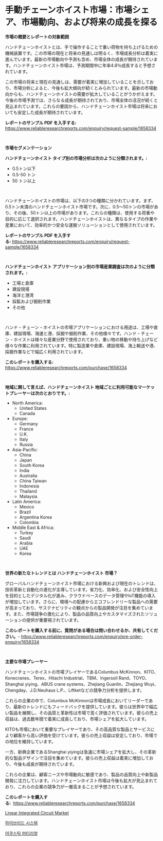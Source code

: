<p><h1>手動チェーンホイスト市場：市場シェア、市場動向、および将来の成長を探る</h1></p><p><strong>市場の概要とレポートの対象範囲</strong></p>
<p><p>ハンドチェーンホイストとは、手で操作することで重い荷物を持ち上げるための機械装置です。この市場の現在と将来の見通しは明るく、市場成長分析は着実に進んでいます。最新の市場動向や予測も含め、市場全体の成長が期待されています。ハンドチェーンホイスト市場は、予測期間中に年率4.8％成長すると予想されています。</p><p>この市場の将来と現在の見通しは、需要が着実に増加していることを示しており、市場分析によると、今後も拡大傾向が続くとみられています。最新の市場動向からも、ハンドチェーンホイストの需要が拡大していることがうかがえます。今後の市場予測では、さらなる成長が期待されており、市場全体の活況が続くと見込まれています。これらの要因から、ハンドチェーンホイスト市場は将来においても安定した成長が期待されています。</p></p>
<p><strong>レポートのサンプル PDF を入手する:</strong> <a href="https://www.reliableresearchreports.com/enquiry/request-sample/1658334">https://www.reliableresearchreports.com/enquiry/request-sample/1658334</a></p>
<p>&nbsp;</p>
<p><strong>市場セグメンテーション</strong></p>
<p><strong>ハンドチェーンホイスト タイプ別の市場分析は次のように分類されます。:</strong></p>
<p><ul><li>0.5トン以下</li><li>0.5-50 トン</li><li>50 トン以上</li></ul></p>
<p>&nbsp;</p>
<p><p>ハンドチェーンホイストの市場は、以下の3つの種類に分かれています。まず、0.5トン未満のハンドチェーンホイスト市場です。次に、0.5〜50トンの市場があり、その後、50トン以上の市場があります。これらの種類は、使用する荷重や目的に応じて選択されます。ハンドチェーンホイストは、異なるタイプの作業や産業において、効率的かつ安全な運搬ソリューションとして使用されています。</p></p>
<p><strong>レポートのサンプル PDF を入手する:</strong>&nbsp;<a href="https://www.reliableresearchreports.com/enquiry/request-sample/1658334">https://www.reliableresearchreports.com/enquiry/request-sample/1658334</a></p>
<p>&nbsp;</p>
<p><strong> ハンドチェーンホイスト アプリケーション別の市場産業調査は次のように分類されます。:</strong></p>
<p><ul><li>工場と倉庫</li><li>建設現場</li><li>海洋と港湾</li><li>採鉱および掘削作業</li><li>その他</li></ul></p>
<p>&nbsp;</p>
<p><p>ハンド・チェーン・ホイストの市場アプリケーションにおける用途は、工場や倉庫、建設現場、海運と港、採掘や掘削作業、その他様々です。ハンド・チェーン・ホイストは様々な産業分野で使用されており、重い物の移動や持ち上げなど様々な作業に利用されています。特に製造業や倉庫、建設現場、海上輸送や港、採掘作業などで幅広く利用されています。</p></p>
<p><strong>このレポートを購入する:</strong>&nbsp; <a href="https://www.reliableresearchreports.com/purchase/1658334">https://www.reliableresearchreports.com/purchase/1658334</a></p>
<p>&nbsp;</p>
<p><strong>地域に関して言えば、ハンドチェーンホイスト 地域ごとに利用可能なマーケットプレーヤーは次のとおりです。:</strong></p>
<p><ul>
    <li>
        North America:
        <ul>
            <li>United States</li>
            <li>Canada</li>
        </ul>
    </li>
    <li>
        Europe:
        <ul>
            <li>Germany</li>
            <li>France</li>
            <li>U.K.</li>
            <li>Italy</li>
            <li>Russia</li>
        </ul>
    </li>
    <li>
        Asia-Pacific:
        <ul>
            <li>China</li>
            <li>Japan</li>
            <li>South Korea</li>
            <li>India</li>
            <li>Australia</li>
            <li>China Taiwan</li>
            <li>Indonesia</li>
            <li>Thailand</li>
            <li>Malaysia</li>
        </ul>
    </li>
    <li>
        Latin America:
        <ul>
            <li>Mexico</li>
            <li>Brazil</li>
            <li>Argentina Korea</li>
            <li>Colombia</li>
        </ul>
    </li>
    <li>
        Middle East & Africa:
        <ul>
            <li>Turkey</li>
            <li>Saudi</li>
            <li>Arabia</li>
            <li>UAE</li>
            <li>Korea</li>
        </ul>
    </li>
    </ul></p>
<p>&nbsp;</p>
<p><strong>世界の新たなトレンドとは ハンドチェーンホイスト 市場？</strong></p>
<p><p>グローバルハンドチェーンホイスト市場における新興および現在のトレンドは、技術革新と自動化の進化が主導しています。省力化、効率化、および安全性向上を目的としたデジタル化が進み、クラウドベースのデータ管理やIoT機能の導入が増加しています。さらに、環境への配慮からエコフレンドリーな製品への需要が高まっており、サステナビリティの観点からの製品開発が注目を集めています。また、市場競争の激化により、製品の品質向上やカスタマイズされたソリューションの提供が重要視されています。</p></p>
<p><strong>このレポートを購入する前に、質問がある場合は問い合わせるか、共有してください。</strong>- <a href="https://www.reliableresearchreports.com/enquiry/pre-order-enquiry/1658334">https://www.reliableresearchreports.com/enquiry/pre-order-enquiry/1658334</a></p>
<p>&nbsp;</p>
<p><strong>主要な市場プレーヤー</strong></p>
<p><p>ハンドチェーンホイストの市場プレイヤーであるColumbus McKinnon、KITO、Konecranes、Terex、Hitachi Industrial、TBM、Ingersoll Rand、TOYO、Shanghai yiying、ABUS crane systems、Zhejiang Guanlin、Zhejiang Wuyi、Chengday、J.D.Neuhaus L.P.、Liftketなどの競争力分析を提供します。</p><p>これらの企業の中で、Columbus McKinnonは市場成長においてリーダーであり、最新のトレンドにもフィードバックを提供しています。彼らは世界中で幅広い製品を展開し、その品質と革新性は市場で高く評価されています。彼らの売上収益は、過去数年間で着実に成長しており、市場シェアを拡大しています。</p><p>KITOも市場において重要なプレイヤーであり、その高品質な製品とサービスにより顧客から高い評価を受けています。彼らの売上収益は安定しており、市場での地位を維持しています。</p><p>一方、新興企業であるShanghai yiyingは急速に市場シェアを拡大し、その革新的な製品デザインで注目を集めています。彼らの売上収益は着実に増加しており、今後も成長が期待されています。</p><p>これらの企業は、顧客ニーズや市場動向に敏感であり、製品の品質向上や新製品開発に注力しています。ハンドチェーンホイスト市場は今後も拡大が見込まれており、これらの企業の競争力が一層高まることが予想されています。</p></p>
<p><strong>このレポートを購入する:</strong>&nbsp;&nbsp;<a href="https://www.reliableresearchreports.com/purchase/1658334">https://www.reliableresearchreports.com/purchase/1658334</a></p>
<p><p><a href="https://github.com/Airanohannonzb68e5pb53oc1/Market-Research-Report-List-1/blob/main/linear-integrated-circuit-market.md">Linear Integrated Circuit Market</a></p><p><a href="https://github.com/TimmyMann6767/Market-Research-Report-List-1/blob/main/327069111521.md">하이브리드 시스템</a></p><p><a href="https://github.com/JeromeRtyau89966/Market-Research-Report-List-1/blob/main/142883811522.md">어쿠스틱 머티리얼</a></p></p>